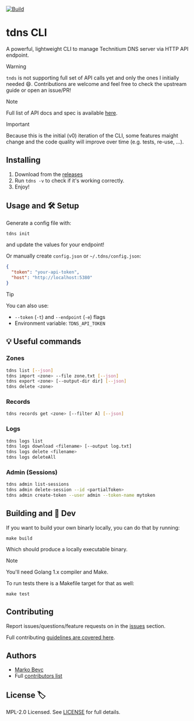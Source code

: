 [![Build](https://github.com/mbevc1/tdns/actions/workflows/build.yaml/badge.svg)](https://github.com/mbevc1/tdns/actions/workflows/build.yaml)

# tdns CLI

A powerful, lightweight CLI to manage Technitium DNS server via HTTP API endpoint.

> [!WARNING]
`tnds` is not supporting full set of API calls yet and only the ones I initially
needed :smile:. Contributions are welcome and feel free to check the upstream
guide or open an issue/PR!

> [!NOTE]
Full list of API docs and spec is available [here](https://github.com/TechnitiumSoftware/DnsServer/blob/master/APIDOCS.md).

> [!IMPORTANT]
Because this is the initial (v0) iteration of the CLI, some features maight
change and the code quality will improve over time (e.g. tests, re-use, ...).

## Installing

1. Download from the [releases](https://github.com/mbevc1/tdns/releases)
2. Run `tdns -v` to check if it's working correctly.
3. Enjoy!

## Usage and 🛠 Setup

Generate a config file with:

```bash
tdns init
```

and update the values for your endpoint!

Or manually create `config.json` or `~/.tdns/config.json`:

```json
{
  "token": "your-api-token",
  "host": "http://localhost:5380"
}
```

> [!TIP]
You can also use:
- `--token` (`-t`) and `--endpoint` (`-e`) flags
- Environment variable: `TDNS_API_TOKEN`

## 💡 Useful commands

### Zones

```bash
tdns list [--json]
tdns import <zone> --file zone.txt [--json]
tdns export <zone> [--output-dir dir] [--json]
tdns delete <zone>
```

### Records

```bash
tdns records get <zone> [--filter A] [--json]
```

### Logs

```bash
tdns logs list
tdns logs download <filename> [--output log.txt]
tdns logs delete <filename>
tdns logs deleteAll
```

### Admin (Sessions)

```bash
tdns admin list-sessions
tdns admin delete-session --id <partialToken>
tdns admin create-token --user admin --token-name mytoken
```

## Building and 🧪 Dev

If you want to build your own binarly locally, you can do that by running:

```shell
make build
```

Which should produce a locally executable binary.

> [!NOTE]
You'll need Golang 1.x compiler and Make.

To run tests there is a Makefile target for that as well:

```shell
make test
```

## Contributing

Report issues/questions/feature requests on in the [issues](https://github.com/mbevc1/tdns/issues/new) section.

Full contributing [guidelines are covered here](.github/CONTRIBUTING.md).

## Authors

* [Marko Bevc](https://github.com/mbevc1)
* Full [contributors list](https://github.com/mbevc1/tdns/graphs/contributors)

## License 🏷

MPL-2.0 Licensed. See [LICENSE](LICENSE) for full details.
<!-- https://choosealicense.com/licenses/ -->
